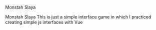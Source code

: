 Monstah Slaya

Monstah Slaya This is just a simple interface game in which I practiced creating simple js interfaces with Vue
